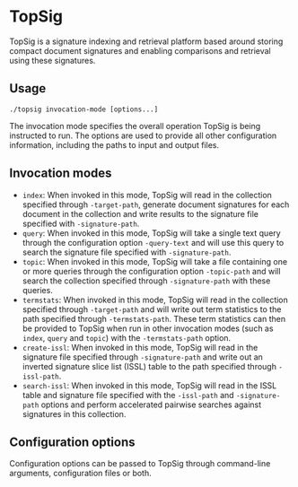 # TopSig
TopSig is a signature indexing and retrieval platform based around storing compact document signatures and enabling comparisons and retrieval using these signatures.

## Usage
```
./topsig invocation-mode [options...]
```

The invocation mode specifies the overall operation TopSig is being instructed to run. The options are used to provide all other configuration information, including the paths to input and output files.

## Invocation modes

* `index`: When invoked in this mode, TopSig will read in the collection specified through `-target-path`, generate document signatures for each document in the collection and write results to the signature file specified with `-signature-path`.
* `query`: When invoked in this mode, TopSig will take a single text query through the configuration option `-query-text` and will use this query to search the signature file specified with `-signature-path`.
* `topic`: When invoked in this mode, TopSig will take a file containing one or more queries through the configuration option `-topic-path` and will search the collection specified through `-signature-path` with these queries.
* `termstats`: When invoked in this mode, TopSig will read in the collection specified through `-target-path` and will write out term statistics to the path specified through `-termstats-path`. These term statistics can then be provided to TopSig when run in other invocation modes (such as `index`, `query` and `topic`) with the `-termstats-path` option.
* `create-issl`: When invoked in this mode, TopSig will read in the signature file specified through `-signature-path` and write out an inverted signature slice list (ISSL) table to the path specified through `-issl-path`.
* `search-issl`: When invoked in this mode, TopSig will read in the ISSL table and signature file specified with the `-issl-path` and `-signature-path` options and perform accelerated pairwise searches against signatures in this collection.

## Configuration options

Configuration options can be passed to TopSig through command-line arguments, configuration files or both.
